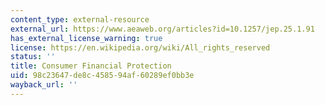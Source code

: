 ```yaml
---
content_type: external-resource
external_url: https://www.aeaweb.org/articles?id=10.1257/jep.25.1.91
has_external_license_warning: true
license: https://en.wikipedia.org/wiki/All_rights_reserved
status: ''
title: Consumer Financial Protection
uid: 98c23647-de8c-4585-94af-60289ef0bb3e
wayback_url: ''
---
```

